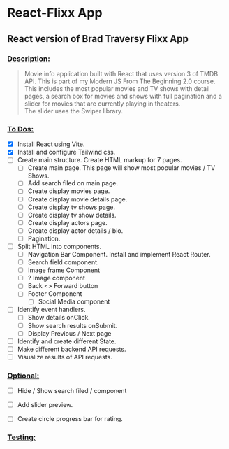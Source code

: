 # React-Flixx App

## React version of Brad Traversy Flixx App

### <u>Description:</u>

> Movie info application built with React that uses version 3 of TMDB API. This is part of my Modern JS From The Beginning 2.0 course.  
> This includes the most popular movies and TV shows with detail pages, a search box for movies and shows with full pagination and a slider for movies that are currently playing in theaters.  
> The slider uses the Swiper library.

### <u>To Dos:</u>

- [x] Install React using Vite.
- [x] Install and configure Tailwind css.
- [ ] Create main structure. Create HTML markup for 7 pages.
  - [ ] Create main page. This page will show most popular movies / TV Shows.
  - [ ] Add search filed on main page.
  - [ ] Create display movies page.
  - [ ] Create display movie details page.
  - [ ] Create display tv shows page.
  - [ ] Create display tv show details.
  - [ ] Create display actors page.
  - [ ] Create display actor details / bio.
  - [ ] Pagination.
- [ ] Split HTML into components.
  - [ ] Navigation Bar Component. Install and implement React Router.
  - [ ] Search field component.
  - [ ] Image frame Component
  - [ ] ? Image component
  - [ ] Back <> Forward button
  - [ ] Footer Component
    - [ ] Social Media component
- [ ] Identify event handlers.
  - [ ] Show details onClick.
  - [ ] Show search results onSubmit.
  - [ ] Display Previous / Next page
- [ ] Identify and create different State.
- [ ] Make different backend API requests.
- [ ] Visualize results of API requests.

### <u>Optional:</u>

- [ ] Hide / Show search filed / component
- [ ] Add slider preview.

- [ ] Create circle progress bar for rating.

### <u>Testing:</u>
